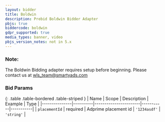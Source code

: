 ```yaml
---
layout: bidder
title: Boldwin
description: Prebid Boldwin Bidder Adapter
pbjs: true
biddercode: boldwin
gdpr_supported: true
media_types: banner, video
pbjs_version_notes: not in 5.x
---
```


### Note:

The Boldwin Bidding adapter requires setup before beginning. Please contact us at wls_team@smartyads.com

### Bid Params

{: .table .table-bordered .table-striped }
| Name          | Scope    | Description           | Example   | Type      |
|---------------|----------|-----------------------|-----------|-----------|
| `placementId`      | required | Adprime placement id         | `'1234asdf'`    | `'string'` |
